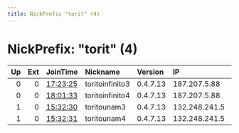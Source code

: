 ```yaml
---
title: NickPrefix "torit" (4)
---
```


# NickPrefix: "torit" (4)

|   Up |   Ext | JoinTime                                                                                              | Nickname        | Version   | IP            | AS   | CC   |   ORp |   Dirp | OS    | Contact                             |   eFamMembers |
|-----:|------:|:------------------------------------------------------------------------------------------------------|:----------------|:----------|:--------------|:-----|:-----|------:|-------:|:------|:------------------------------------|--------------:|
|    0 |     0 | [17:23:25](https://nusenu.github.io/OrNetStats/w/relay/8C7C4A408EBE2042644CDD77BB9A59F2652719F6.html) | toritoinfinito3 | 0.4.7.13  | 187.207.5.88  | None | mx   |  9201 |      0 | Linux | 4D14050653A402D73687049D2404C9546E1 |             8 |
|    0 |     0 | [18:01:33](https://nusenu.github.io/OrNetStats/w/relay/16AE73FAF64F48ECFA0EE54FEE2528461078858D.html) | toritoinfinito4 | 0.4.7.13  | 187.207.5.88  | None | mx   |  9301 |      0 | Linux | 4D14050653A402D73687049D2404C9546E1 |             8 |
|    1 |     0 | [15:32:30](https://nusenu.github.io/OrNetStats/w/relay/E2C99E81B3A3B0734FA8F4DFBE79AD6CBF7F6045.html) | toritounam3     | 0.4.7.13  | 132.248.241.5 | None | mx   |  9201 |      0 | Linux | 4D14050653A402D73687049D2404C9546E1 |             8 |
|    1 |     0 | [15:32:31](https://nusenu.github.io/OrNetStats/w/relay/E26D87F30CA54BB89EDC7E1E22055127BB861D6C.html) | toritounam4     | 0.4.7.13  | 132.248.241.5 | None | mx   |  9301 |      0 | Linux | 4D14050653A402D73687049D2404C9546E1 |             8 |
